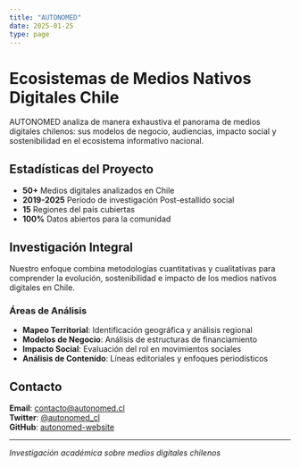 ```yaml
---
title: "AUTONOMED"
date: 2025-01-25
type: page
---
```


# Ecosistemas de Medios Nativos Digitales Chile

AUTONOMED analiza de manera exhaustiva el panorama de medios digitales chilenos: sus modelos de negocio, audiencias, impacto social y sostenibilidad en el ecosistema informativo nacional.

## Estadísticas del Proyecto

- **50+** Medios digitales analizados en Chile
- **2019-2025** Período de investigación Post-estallido social  
- **15** Regiones del país cubiertas
- **100%** Datos abiertos para la comunidad

## Investigación Integral

Nuestro enfoque combina metodologías cuantitativas y cualitativas para comprender la evolución, sostenibilidad e impacto de los medios nativos digitales en Chile.

### Áreas de Análisis

- **Mapeo Territorial**: Identificación geográfica y análisis regional
- **Modelos de Negocio**: Análisis de estructuras de financiamiento
- **Impacto Social**: Evaluación del rol en movimientos sociales
- **Análisis de Contenido**: Líneas editoriales y enfoques periodísticos

## Contacto

**Email**: contacto@autonomed.cl  
**Twitter**: [@autonomed_cl](https://twitter.com/autonomed_cl)  
**GitHub**: [autonomed-website](https://github.com/renejara-hub/autonomed-website)

---

*Investigación académica sobre medios digitales chilenos*
